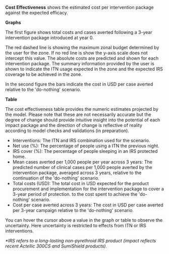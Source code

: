 **Cost Effectiveness** shows the estimated cost per intervention package against the expected efficacy.

**Graphs**

The first figure shows total costs and cases averted following a 3-year intervention package introduced at year 0.

The red dashed line is showing the maximum zonal budget determined by the user for the zone. 
If no red line is show the y-axis scale does not intercept this value. The absolute costs are predicted and shown for
each intervention package. The summary information provided by the user is shown to indicate the ITN usage expected in
the zone and the expected IRS coverage to be achieved in the zone.

In the second figure the bars indicate the cost in USD per case averted relative to the 'do-nothing' scenario.

**Table**

The cost effectiveness table provides the numeric estimates projected by the model. Please note that these are not 
necessarily accurate but the degree of change should provide intuitive insight into the potential of each impact package 
and the direction of change is reflective of reality according to model checks and validations (in preparation).

*   Interventions: The ITN and IRS combination used for the scenario.
*   Net use (%): The percentage of people using a ITN the previous night.
*   IRS cover (%): The percentage of people sleeping in an IRS protected home.
*   Mean cases averted per 1,000 people per year across 3 years: The predicted number of clinical cases per 1,000 people
averted by the intervention package, averaged across 3 years, relative to the continuation of the 'do-nothing' scenario.
*   Total costs (USD): The total cost in USD expected for the product procurement and implementation for the
 intervention package to cover a 3-year period of protection.
to the cost spent to achieve the 'do-nothing' scenario.
*   Cost per case averted across 3 years: The cost in USD per case averted per 3-year campaign relative to the
'do-nothing' scenario.

You can hover the cursor above a value in the graph or table to observe the uncertainty. Here uncertainty is restricted to effects from ITN or IRS interventions.

*\*IRS refers to a long-lasting non-pyrethroid IRS product (impact reflects recent Actellic 300CS and SumiShield products).*
